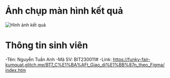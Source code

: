 # Ảnh chụp màn hình kết quả

![Hình ảnh kết quả]("C:\WorkPlace\LaptrinhWeb\BT8_Hoàn_thiện_layout_TopMenu_sử_dụng_flex_và_grid\images\ketqua.png")

# Thông tin sinh viên
-Tên: Nguyễn Tuấn Anh
-Mã SV: BIT230011#
-Link: https://funky-fair-kumquat.glitch.me/BT7_C%E1%BA%AFt_Giao_di%E1%BB%87n_theo_Figma/index.htm